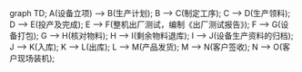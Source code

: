 graph TD;
  A(设备立项) --> B(生产计划);
  B --> C(制定工序);
  C --> D(生产领料);
  D --> E(投产及完成);
  E --> F(整机出厂测试，编制《出厂测试报告》);
  F --> G(设备打包);
  G --> H(核对物料);
  H --> I(剩余物料退库);
  I --> J(设备生产资料的归档);
  J --> K(入库);
  K --> L(出库);
  L --> M(产品发货);
  M --> N(客户签收);
  N --> O(客户现场装机);
